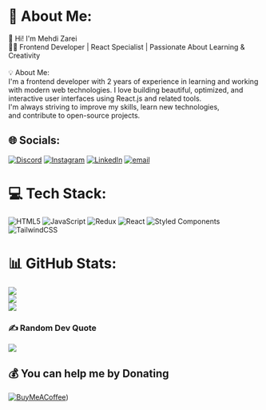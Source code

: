 # 💫 About Me:
👋 Hi! I'm Mehdi Zarei<br>👨‍💻 Frontend Developer | React Specialist | Passionate About Learning & Creativity<br><br>💡 About Me:<br>I'm a frontend developer with 2 years of experience in learning and working<br>with modern web technologies. I love building beautiful, optimized, and<br>interactive user interfaces using React.js and related tools. <br>I'm always striving to improve my skills, learn new technologies,<br>and contribute to open-source projects.


## 🌐 Socials:
[![Discord](https://img.shields.io/badge/Discord-%237289DA.svg?logo=discord&logoColor=white)](https://discord.gg/orakle00z1) [![Instagram](https://img.shields.io/badge/Instagram-%23E4405F.svg?logo=Instagram&logoColor=white)](https://instagram.com/_mahdam) [![LinkedIn](https://img.shields.io/badge/LinkedIn-%230077B5.svg?logo=linkedin&logoColor=white)](https://linkedin.com/in/mahdi-zarei-243930343) [![email](https://img.shields.io/badge/Email-D14836?logo=gmail&logoColor=white)](mailto:mahdi82zarei@gmail.com) 

# 💻 Tech Stack:
![HTML5](https://img.shields.io/badge/html5-%23E34F26.svg?style=for-the-badge&logo=html5&logoColor=white) ![JavaScript](https://img.shields.io/badge/javascript-%23323330.svg?style=for-the-badge&logo=javascript&logoColor=%23F7DF1E) ![Redux](https://img.shields.io/badge/redux-%23593d88.svg?style=for-the-badge&logo=redux&logoColor=white) ![React](https://img.shields.io/badge/react-%2320232a.svg?style=for-the-badge&logo=react&logoColor=%2361DAFB) ![Styled Components](https://img.shields.io/badge/styled--components-DB7093?style=for-the-badge&logo=styled-components&logoColor=white) ![TailwindCSS](https://img.shields.io/badge/tailwindcss-%2338B2AC.svg?style=for-the-badge&logo=tailwind-css&logoColor=white)
# 📊 GitHub Stats:
![](https://github-readme-stats.vercel.app/api?username=orakle00z1&theme=dark&hide_border=false&include_all_commits=false&count_private=false)<br/>
![](https://github-readme-streak-stats.herokuapp.com/?user=orakle00z1&theme=dark&hide_border=false)<br/>
![](https://github-readme-stats.vercel.app/api/top-langs/?username=orakle00z1&theme=dark&hide_border=false&include_all_commits=false&count_private=false&layout=compact)

### ✍️ Random Dev Quote
![](https://quotes-github-readme.vercel.app/api?type=horizontal&theme=dark)

  ## 💰 You can help me by Donating
  [![BuyMeACoffee](https://img.shields.io/badge/Buy%20Me%20a%20Coffee-ffdd00?style=for-the-badge&logo=buy-me-a-coffee&logoColor=black)](https://buymeacoffee.com/:)) 

  
<!-- Proudly created with GPRM ( https://gprm.itsvg.in ) -->
